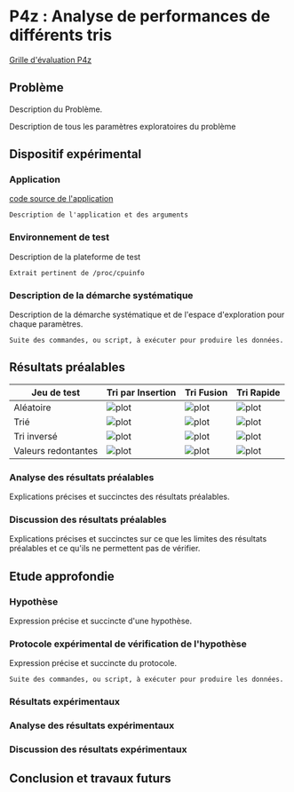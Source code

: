 
# P4z : Analyse de performances de différents tris

[Grille d'évaluation P4z](https://docs.google.com/spreadsheets/d/18JgKtAsaWRBCuHcis48XKvUTlEt5aQwwRonfGQjIH4o/edit#gid=0
)

## Problème

Description du Problème.

Description de tous les paramètres exploratoires du problème

## Dispositif expérimental

### Application

[code source de l'application](chemin)
```
Description de l'application et des arguments
```

### Environnement de test

Description de la plateforme de test
```
Extrait pertinent de /proc/cpuinfo
```

### Description de la démarche systématique

Description de la démarche systématique et de l'espace d'exploration pour chaque paramètres.

```
Suite des commandes, ou script, à exécuter pour produire les données.
```

## Résultats préalables

| Jeu de test          | Tri par Insertion         | Tri Fusion                | Tri Rapide                |
|----------------------|---------------------------|---------------------------|---------------------------|
| Aléatoire            | ![plot](path/to/plot.png) | ![plot](path/to/plot.png) | ![plot](path/to/plot.png) |
| Trié                 | ![plot](path/to/plot.png) | ![plot](path/to/plot.png) | ![plot](path/to/plot.png) |
| Tri inversé          | ![plot](path/to/plot.png) | ![plot](path/to/plot.png) | ![plot](path/to/plot.png) |
| Valeurs redontantes  | ![plot](path/to/plot.png) | ![plot](path/to/plot.png) | ![plot](path/to/plot.png) |

### Analyse des résultats préalables

Explications précises et succinctes des résultats préalables.

### Discussion des résultats préalables

Explications précises et succinctes sur ce que les limites des résultats
préalables et ce qu'ils ne permettent pas de vérifier.

## Etude approfondie

### Hypothèse

Expression précise et succincte d'une hypothèse.

### Protocole expérimental de vérification de l'hypothèse

Expression précise et succincte du protocole.

```
Suite des commandes, ou script, à exécuter pour produire les données.
```

### Résultats expérimentaux

### Analyse des résultats expérimentaux

### Discussion des résultats expérimentaux

## Conclusion et travaux futurs
